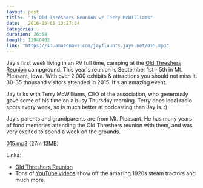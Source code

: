 ```yaml
---
layout: post
title:  "15 Old Threshers Reunion w/ Terry McWilliams"
date:   2016-05-05 13:27:34
categories: 
duration: 26:58
length: 12940402
link: "https://s3.amazonaws.com/jayflaunts.jays.net/015.mp3"
---
```


Jay's first week living in an RV full time, camping at the
[Old Threshers Reunion](http://oldthreshers.com/) campground. This
year's reunion is September 1st - 5th in Mt. Pleasant, Iowa. 
With over 2,000 exhibits & attractions you should not miss it. 
30-35 thousand visitors attended in 2015. It's an amazing event.

Jay talks with Terry McWilliams, CEO of the association, who generously 
gave some of his time on a busy Thursday morning. Terry does local radio
spots every week, so is much better at podcasting than Jay is.  :)

Jay's parents and grandparents are from Mt. Pleasant. 
He has many years of fond memories attending the Old Threshers reunion with them,
and was very excited to spend a week on the grounds. 

<a href="{{site.storage_url}}/015.mp3" target="_blank">015.mp3</a> (27m 13MB) 

Links:

* [Old Threshers Reunion](http://oldthreshers.com/)
* Tons of [YouTube videos](https://www.youtube.com/results?search_query=old+threshers) show off the amazing 1920s steam tractors and much more.

